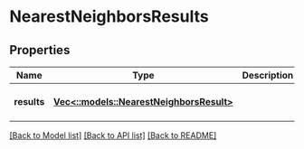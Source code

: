 # NearestNeighborsResults

## Properties
Name | Type | Description | Notes
------------ | ------------- | ------------- | -------------
**results** | [**Vec<::models::NearestNeighborsResult>**](NearestNeighborsResult.md) |  | [optional] [default to null]

[[Back to Model list]](../README.md#documentation-for-models) [[Back to API list]](../README.md#documentation-for-api-endpoints) [[Back to README]](../README.md)


